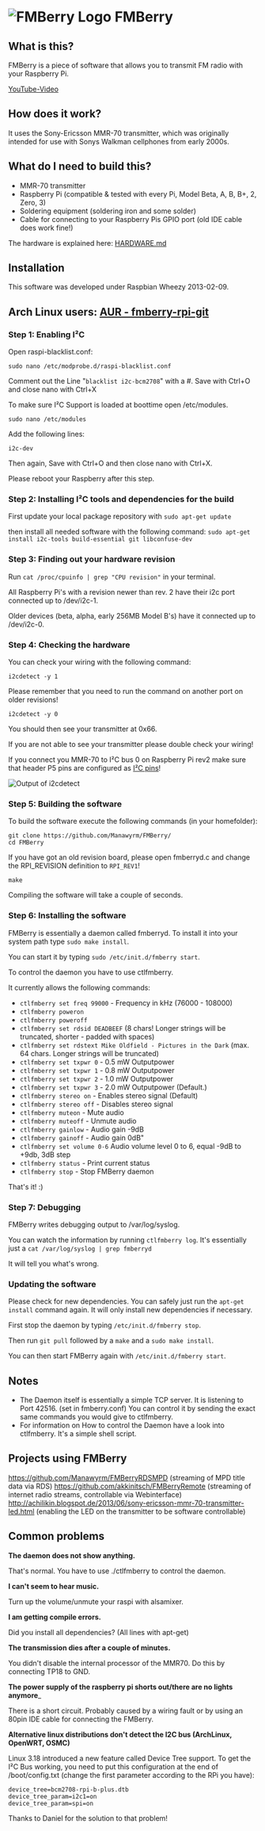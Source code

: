 ![FMBerry Logo](http://tbspace.de/holz/uzsjpoghdq.png)
FMBerry
=======

What is this? 
-------------
FMBerry is a piece of software that allows you to transmit FM radio with your Raspberry Pi.

[YouTube-Video](http://youtu.be/NJRADd7C6rs)

How does it work? 
-------------
It uses the Sony-Ericsson MMR-70 transmitter, which was originally intended for use with Sonys Walkman cellphones from early 2000s.

What do I need to build this? 
-------------
* MMR-70 transmitter
* Raspberry Pi (compatible & tested with every Pi, Model Beta, A, B, B+, 2, Zero, 3)
* Soldering equipment (soldering iron and some solder)
* Cable for connecting to your Raspberry Pis GPIO port (old IDE cable does work fine!)

The hardware is explained here:
[HARDWARE.md](https://github.com/Manawyrm/FMBerry/blob/master/HARDWARE.md#fmberry---hardware)

Installation
-------------
This software was developed under Raspbian Wheezy 2013-02-09.

## Arch Linux users: [AUR - fmberry-rpi-git](https://aur.archlinux.org/packages/fmberry-rpi-git/)

### Step 1: Enabling I²C

Open raspi-blacklist.conf:

``sudo nano /etc/modprobe.d/raspi-blacklist.conf``

Comment out the Line "``blacklist i2c-bcm2708``" with a #.
Save with Ctrl+O and close nano with Ctrl+X

To make sure I²C Support is loaded at boottime open /etc/modules.

``sudo nano /etc/modules``

Add the following lines:

``i2c-dev``

Then again, Save with Ctrl+O and then close nano with Ctrl+X.

Please reboot your Raspberry after this step. 

### Step 2: Installing I²C tools and dependencies for the build

First update your local package repository with
``sudo apt-get update``

then install all needed software with the following command:
``sudo apt-get install i2c-tools build-essential git libconfuse-dev``
 
### Step 3: Finding out your hardware revision

Run 
``cat /proc/cpuinfo | grep "CPU revision"``
in your terminal.

All Raspberry Pi's with a revision newer than rev. 2 have their i2c port connected up to /dev/i2c-1.

Older devices (beta, alpha, early 256MB Model B's) have it connected up to /dev/i2c-0. 

### Step 4: Checking the hardware

You can check your wiring with the following command:

``i2cdetect -y 1``

Please remember that you need to run the command on another port on older revisions!

``i2cdetect -y 0``

You should then see your transmitter at 0x66. 

If you are not able to see your transmitter please double check your wiring!

If you connect you MMR-70 to I²C bus 0 on Raspberry Pi rev2 make sure that header P5 pins are configured as [I²C pins](http://www.raspberrypi.org/phpBB3/viewtopic.php?p=355638#p355638)!

![Output of i2cdetect](http://tbspace.de/holz/csuqzygpwb.png)

### Step 5: Building the software
To build the software execute the following commands (in your homefolder):

```
git clone https://github.com/Manawyrm/FMBerry/
cd FMBerry
```

If you have got an old revision board, please open fmberryd.c and change the RPI_REVISION definition to ``RPI_REV1``! 

``make``

Compiling the software will take a couple of seconds.
### Step 6: Installing the software
FMBerry is essentially a daemon called fmberryd.
To install it into your system path type 
```sudo make install```. 

You can start it by typing ``sudo /etc/init.d/fmberry start``.

To control the daemon you have to use ctlfmberry.

It currently allows the following commands:
* ``ctlfmberry set freq 99000`` - Frequency in kHz (76000 - 108000)
* ``ctlfmberry poweron``
* ``ctlfmberry poweroff``
* ``ctlfmberry set rdsid DEADBEEF`` (8 chars! Longer strings will be truncated, shorter - padded with spaces)
* ``ctlfmberry set rdstext Mike Oldfield - Pictures in the Dark`` (max. 64 chars. Longer strings will be truncated)
* ``ctlfmberry set txpwr 0`` - 0.5 mW Outputpower
* ``ctlfmberry set txpwr 1`` - 0.8 mW Outputpower
* ``ctlfmberry set txpwr 2`` - 1.0 mW Outputpower
* ``ctlfmberry set txpwr 3`` - 2.0 mW Outputpower (Default.)
* ``ctlfmberry stereo on`` - Enables stereo signal (Default)
* ``ctlfmberry stereo off`` - Disables stereo signal
* ``ctlfmberry muteon`` - Mute audio
* ``ctlfmberry muteoff`` - Unmute audio
* ``ctlfmberry gainlow`` - Audio gain -9dB
* ``ctlfmberry gainoff`` - Audio gain 0dB"
* ``ctlfmberry set volume 0-6`` Audio volume level 0 to 6, equal -9dB to +9db, 3dB step
* ``ctlfmberry status`` - Print current status
* ``ctlfmberry stop`` - Stop FMBerry daemon

That's it! :)
### Step 7: Debugging
FMBerry writes debugging output to /var/log/syslog.

You can watch the information by running ``ctlfmberry log``. It's essentially just a ```cat /var/log/syslog | grep fmberryd```

It will tell you what's wrong. 

### Updating the software
Please check for new dependencies. You can safely just run the ```apt-get install``` command again. It will only install new dependencies if necessary.

First stop the daemon by typing ```/etc/init.d/fmberry stop```. 

Then run ```git pull``` followed by a ```make``` and a ```sudo make install```.

You can then start FMBerry again with ```/etc/init.d/fmberry start```.
## Notes
* The Daemon itself is essentially a simple TCP server. It is listening to Port 42516. (set in fmberry.conf) You can control it by sending the exact same commands you would give to ctlfmberry.
* For information on How to control the Daemon have a look into ctlfmberry. It's a simple shell script.

## Projects using FMBerry

https://github.com/Manawyrm/FMBerryRDSMPD (streaming of MPD title data via RDS)
https://github.com/akkinitsch/FMBerryRemote (streaming of internet radio streams, controllable via Webinterface)
http://achilikin.blogspot.de/2013/06/sony-ericsson-mmr-70-transmitter-led.html (enabling the LED on the transmitter to be software controllable)

## Common problems
__The daemon does not show anything.__

That's normal. You have to use ./ctlfmberry to control the daemon.

__I can't seem to hear music.__

Turn up the volume/unmute your raspi with alsamixer.

__I am getting compile errors.__

Did you install all dependencies? (All lines with apt-get)

__The transmission dies after a couple of minutes.__

You didn't disable the internal processor of the MMR70. Do this by connecting TP18 to GND.

__The power supply of the raspberry pi shorts out/there are no lights anymore___

There is a short circuit. Probably caused by a wiring fault or by using an 80pin IDE cable for connecting the FMBerry.


__Alternative linux distributions don't detect the I2C bus (ArchLinux, OpenWRT, OSMC)__

Linux 3.18 introduced a new feature called Device Tree support. To get the I²C Bus working, you need to put this configuration at the end of /boot/config.txt (change the first parameter according to the RPi you have): 
```
device_tree=bcm2708-rpi-b-plus.dtb
device_tree_param=i2c1=on
device_tree_param=spi=on
```


Thanks to Daniel for the solution to that problem! 
